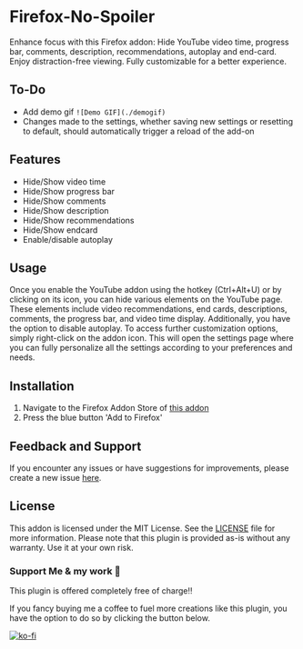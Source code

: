 # Firefox-No-Spoiler

Enhance focus with this Firefox addon: Hide YouTube video time, progress bar, comments, description, recommendations, autoplay and end-card. Enjoy distraction-free viewing. Fully customizable for a better experience.

## To-Do

- Add demo gif ``![Demo GIF](./demogif)``
- Changes made to the settings, whether saving new settings or resetting to default, should automatically trigger a reload of the add-on

## Features

- Hide/Show video time
- Hide/Show progress bar
- Hide/Show comments
- Hide/Show description
- Hide/Show recommendations
- Hide/Show endcard
- Enable/disable autoplay

## Usage

Once you enable the YouTube addon using the hotkey (Ctrl+Alt+U) or by clicking on its icon, you can hide various elements on the YouTube page. These elements include video recommendations, end cards, descriptions, comments, the progress bar, and video time display. Additionally, you have the option to disable autoplay.
To access further customization options, simply right-click on the addon icon. This will open the settings page where you can fully personalize all the settings according to your preferences and needs.

## Installation

1. Navigate to the Firefox Addon Store of [this addon](https://addons.mozilla.org/de/firefox/addon/no-spoilers-youtube/)
2. Press the blue button 'Add to Firefox'

## Feedback and Support

If you encounter any issues or have suggestions for improvements, please create a new issue [here](https://github.com/0skater0/Firefox-No-Spoiler/issues).

## License

This addon is licensed under the MIT License. See the [LICENSE](LICENSE) file for more information.
Please note that this plugin is provided as-is without any warranty. Use it at your own risk.

### Support Me & my work 🙏

This plugin is offered completely free of charge‼️

If you fancy buying me a coffee to fuel more creations like this plugin, you have the option to do so by clicking the button below.

[![ko-fi](https://ko-fi.com/img/githubbutton_sm.svg)](https://ko-fi.com/P5P7NLC40)

